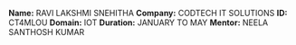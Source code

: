 **Name:** RAVI LAKSHMI SNEHITHA
**Company:** CODTECH IT SOLUTIONS
**ID:** CT4MLOU
**Domain:** IOT
**Duration:** JANUARY TO MAY
**Mentor:** NEELA SANTHOSH KUMAR
